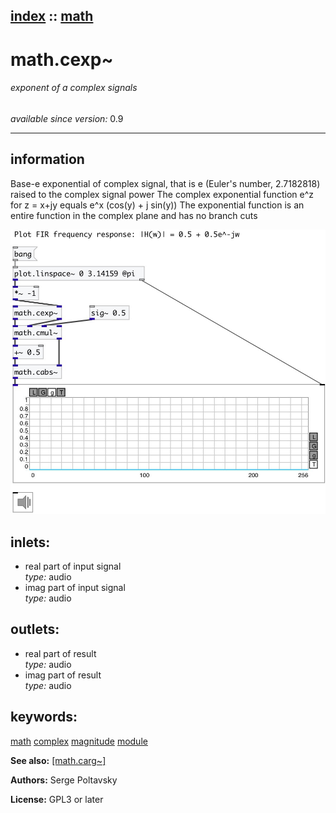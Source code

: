 [index](index.html) :: [math](category_math.html)
---

# math.cexp~

###### exponent of a complex signals

*available since version:* 0.9

---


## information
Base-e exponential of complex signal, that is e (Euler&#39;s number, 2.7182818) raised
            to the complex signal power
The complex exponential function e^z for z = x+jy equals e^x (cos(y) + j
            sin(y))
The exponential function is an entire function in the complex plane and has no
            branch cuts



[![example](../examples/img/math.cexp~.jpg)](../examples/pd/math.cexp~.pd)









## inlets:

* real part of input signal<br>
_type:_ audio
* imag part of input signal<br>
_type:_ audio



## outlets:

* real part of result<br>
_type:_ audio
* imag part of result<br>
_type:_ audio



## keywords:

[math](keywords/math.html)
[complex](keywords/complex.html)
[magnitude](keywords/magnitude.html)
[module](keywords/module.html)



**See also:**
[\[math.carg~\]](math.carg~.html)




**Authors:** Serge Poltavsky




**License:** GPL3 or later






